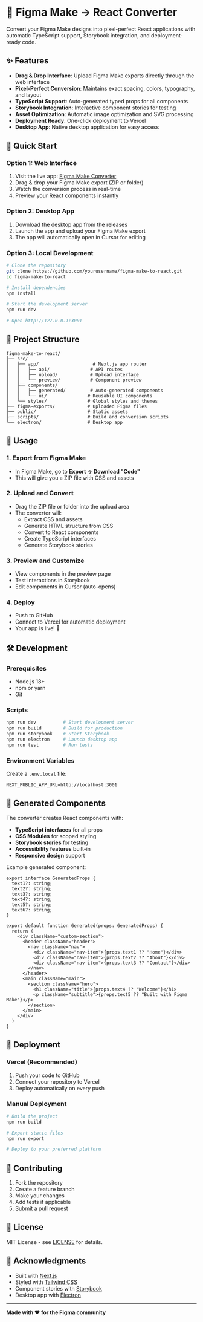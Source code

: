 # 🎨 Figma Make → React Converter

Convert your Figma Make designs into pixel-perfect React applications with automatic TypeScript support, Storybook integration, and deployment-ready code.

## ✨ Features

- **Drag & Drop Interface**: Upload Figma Make exports directly through the web interface
- **Pixel-Perfect Conversion**: Maintains exact spacing, colors, typography, and layout
- **TypeScript Support**: Auto-generated typed props for all components
- **Storybook Integration**: Interactive component stories for testing
- **Asset Optimization**: Automatic image optimization and SVG processing
- **Deployment Ready**: One-click deployment to Vercel
- **Desktop App**: Native desktop application for easy access

## 🚀 Quick Start

### Option 1: Web Interface
1. Visit the live app: [Figma Make Converter](https://your-app.vercel.app)
2. Drag & drop your Figma Make export (ZIP or folder)
3. Watch the conversion process in real-time
4. Preview your React components instantly

### Option 2: Desktop App
1. Download the desktop app from the releases
2. Launch the app and upload your Figma Make export
3. The app will automatically open in Cursor for editing

### Option 3: Local Development
```bash
# Clone the repository
git clone https://github.com/yourusername/figma-make-to-react.git
cd figma-make-to-react

# Install dependencies
npm install

# Start the development server
npm run dev

# Open http://127.0.0.1:3001
```

## 📁 Project Structure

```
figma-make-to-react/
├── src/
│   ├── app/                    # Next.js app router
│   │   ├── api/               # API routes
│   │   ├── upload/            # Upload interface
│   │   └── preview/           # Component preview
│   ├── components/
│   │   ├── generated/         # Auto-generated components
│   │   └── ui/               # Reusable UI components
│   └── styles/               # Global styles and themes
├── figma-exports/            # Uploaded Figma files
├── public/                   # Static assets
├── scripts/                  # Build and conversion scripts
└── electron/                 # Desktop app
```

## 🎯 Usage

### 1. Export from Figma Make
- In Figma Make, go to **Export → Download "Code"**
- This will give you a ZIP file with CSS and assets

### 2. Upload and Convert
- Drag the ZIP file or folder into the upload area
- The converter will:
  - Extract CSS and assets
  - Generate HTML structure from CSS
  - Convert to React components
  - Create TypeScript interfaces
  - Generate Storybook stories

### 3. Preview and Customize
- View components in the preview page
- Test interactions in Storybook
- Edit components in Cursor (auto-opens)

### 4. Deploy
- Push to GitHub
- Connect to Vercel for automatic deployment
- Your app is live! 🎉

## 🛠️ Development

### Prerequisites
- Node.js 18+
- npm or yarn
- Git

### Scripts
```bash
npm run dev          # Start development server
npm run build        # Build for production
npm run storybook    # Start Storybook
npm run electron     # Launch desktop app
npm run test         # Run tests
```

### Environment Variables
Create a `.env.local` file:
```env
NEXT_PUBLIC_APP_URL=http://localhost:3001
```

## 🎨 Generated Components

The converter creates React components with:
- **TypeScript interfaces** for all props
- **CSS Modules** for scoped styling
- **Storybook stories** for testing
- **Accessibility features** built-in
- **Responsive design** support

Example generated component:
```tsx
export interface GeneratedProps {
  text1?: string;
  text2?: string;
  text3?: string;
  text4?: string;
  text5?: string;
  text6?: string;
}

export default function Generated(props: GeneratedProps) {
  return (
    <div className="custom-section">
      <header className="header">
        <nav className="nav">
          <div className="nav-item">{props.text1 ?? "Home"}</div>
          <div className="nav-item">{props.text2 ?? "About"}</div>
          <div className="nav-item">{props.text3 ?? "Contact"}</div>
        </nav>
      </header>
      <main className="main">
        <section className="hero">
          <h1 className="title">{props.text4 ?? "Welcome"}</h1>
          <p className="subtitle">{props.text5 ?? "Built with Figma Make"}</p>
        </section>
      </main>
    </div>
  )
}
```

## 🚀 Deployment

### Vercel (Recommended)
1. Push your code to GitHub
2. Connect your repository to Vercel
3. Deploy automatically on every push

### Manual Deployment
```bash
# Build the project
npm run build

# Export static files
npm run export

# Deploy to your preferred platform
```

## 🤝 Contributing

1. Fork the repository
2. Create a feature branch
3. Make your changes
4. Add tests if applicable
5. Submit a pull request

## 📄 License

MIT License - see [LICENSE](LICENSE) for details.

## 🙏 Acknowledgments

- Built with [Next.js](https://nextjs.org/)
- Styled with [Tailwind CSS](https://tailwindcss.com/)
- Component stories with [Storybook](https://storybook.js.org/)
- Desktop app with [Electron](https://electronjs.org/)

---

**Made with ❤️ for the Figma community**
